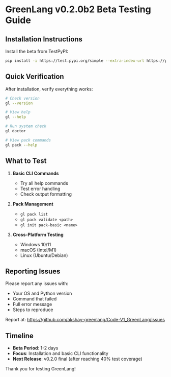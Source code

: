 # GreenLang v0.2.0b2 Beta Testing Guide

## Installation Instructions

Install the beta from TestPyPI:
```bash
pip install -i https://test.pypi.org/simple --extra-index-url https://pypi.org/simple greenlang==0.2.0b2
```

## Quick Verification

After installation, verify everything works:
```bash
# Check version
gl --version

# View help
gl --help

# Run system check
gl doctor

# View pack commands
gl pack --help
```

## What to Test

1. **Basic CLI Commands**
   - Try all help commands
   - Test error handling
   - Check output formatting

2. **Pack Management**
   - `gl pack list`
   - `gl pack validate <path>`
   - `gl init pack-basic <name>`

3. **Cross-Platform Testing**
   - Windows 10/11
   - macOS (Intel/M1)
   - Linux (Ubuntu/Debian)

## Reporting Issues

Please report any issues with:
- Your OS and Python version
- Command that failed
- Full error message
- Steps to reproduce

Report at: https://github.com/akshay-greenlang/Code-V1_GreenLang/issues

## Timeline

- **Beta Period**: 1-2 days
- **Focus**: Installation and basic CLI functionality
- **Next Release**: v0.2.0 final (after reaching 40% test coverage)

Thank you for testing GreenLang!